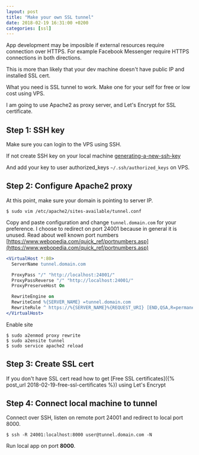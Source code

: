 ```yaml
---
layout: post
title: "Make your own SSL tunnel"
date: 2018-02-19 16:31:00 +0200
categories: [ssl]
---
```


App development may be imposible if external resources require connection over HTTPS.
For example Facebook Messenger require HTTPS connections in both directions.

This is more than likely that your dev machine doesn't have public IP and installed SSL cert.

What you need is SSL tunnel to work. Make one for your self for free or low cost using VPS.

I am going to use Apache2 as proxy server, and Let's Encrypt for SSL certificate.

## Step 1: SSH key

Make sure you can login to the VPS using SSH.

If not create SSH key on your local machine [generating-a-new-ssh-key](https://help.github.com/articles/generating-a-new-ssh-key-and-adding-it-to-the-ssh-agent/#generating-a-new-ssh-key)

And add your key to user authorized_keys `~/.ssh/authorized_keys` on VPS.

## Step 2: Configure Apache2 proxy

At this point, make sure your domain is pointing to server IP.

```console
$ sudo vim /etc/apache2/sites-available/tunnel.conf
```

Copy and paste configuration and change `tunnel.domain.com` for your preference.
I choose to redirect on port 24001 because in general it is unused.
Read about well known port numbers [https://www.webopedia.com/quick_ref/portnumbers.asp](https://www.webopedia.com/quick_ref/portnumbers.asp)

```apache
<VirtualHost *:80>
  ServerName tunnel.domain.com

  ProxyPass "/" "http://localhost:24001/"
  ProxyPassReverse "/" "http://localhost:24001/"
  ProxyPreserveHost On

  RewriteEngine on
  RewriteCond %{SERVER_NAME} =tunnel.domain.com
  RewriteRule ^ https://%{SERVER_NAME}%{REQUEST_URI} [END,QSA,R=permanent]
</VirtualHost>
```

Enable site

```console
$ sudo a2enmod proxy rewrite
$ sudo a2ensite tunnel
$ sudo service apache2 reload
```

## Step 3: Create SSL cert

If you don't have SSL cert read how to get [Free SSL certificates]({% post_url 2018-02-19-free-ssl-certificates %}) using Let's Encrypt

## Step 4: Connect local machine to tunnel

Connect over SSH, listen on remote port 24001 and redirect to local port 8000.

```console
$ ssh -R 24001:localhost:8000 user@tunnel.domain.com -N
```

Run local app on port **8000**.
